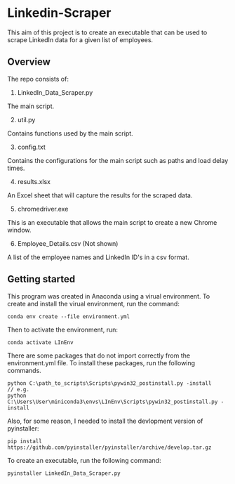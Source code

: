 # Linkedin-Scraper

This aim of this project is to create an executable that can be used to scrape
LinkedIn data for a given list of employees.

## Overview

The repo consists of:

1. LinkedIn_Data_Scraper.py

The main script.

2. util.py

Contains functions used by the main script.

3. config.txt

Contains the configurations for the main script such as paths and load delay times.

4. results.xlsx

An Excel sheet that will capture the results for the scraped data.

5. chromedriver.exe

This is an executable that allows the main script to create a new Chrome window.

6. Employee_Details.csv (Not shown)

A list of the employee names and LinkedIn ID's in a csv format.

## Getting started

This program was created in Anaconda using a virual environment. To create and
install the virual environment, run the command:
```
conda env create --file environment.yml
```

Then to activate the environment, run:
```
conda activate LInEnv
```

There are some packages that do not import correctly from the environment.yml file.
To install these packages, run the following commands.

```
python C:\path_to_scripts\Scripts\pywin32_postinstall.py -install
// e.g.
python C:\Users\User\miniconda3\envs\LInEnv\Scripts\pywin32_postinstall.py -install
```

Also, for some reason, I needed to install the devlopment version of pyinstaller:

```
pip install https://github.com/pyinstaller/pyinstaller/archive/develop.tar.gz
```

To create an executable, run the following command:
```
pyinstaller LinkedIn_Data_Scraper.py
```
